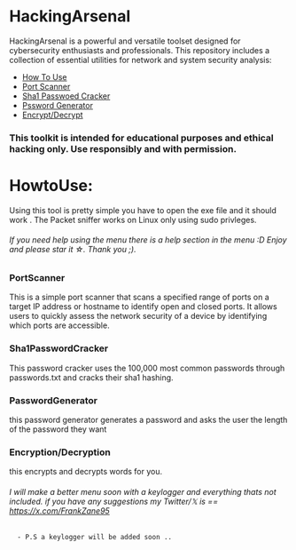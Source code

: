 # HackingArsenal
HackingArsenal is a powerful and versatile toolset designed for cybersecurity enthusiasts and professionals. This repository includes a collection of essential utilities for network and system security analysis:

- [How To Use](#HowtoUse)
- [Port Scanner](###PortScanner)
- [Sha1 Passwoed Cracker](###Sha1PasswordCracker)
- [Pssword Generator](###PasswordGenerator)
- [Encrypt/Decrypt](###Encryption/Decryption)



 ### This toolkit is intended for educational purposes and ethical hacking only. Use responsibly and with permission.


 # HowtoUse:
Using this tool is pretty simple you have to open the exe file and it should work . The Packet sniffer works on Linux only using sudo privleges. 

   ###### If you need help using the menu there is a help section in the menu :D Enjoy and please star it ☆. Thank you ;).


### PortScanner 
This is a simple port scanner that scans a specified range of ports on a target IP address or hostname to identify open and closed ports. It allows users to quickly assess the network security of a device by identifying which ports are accessible.

### Sha1PasswordCracker
This password cracker uses the 100,000 most common passwords through passwords.txt and cracks their sha1 hashing. 

### PasswordGenerator
this password generator generates a password and asks the user the length of the password they want

### Encryption/Decryption
this encrypts and decrypts words for you. 


 ###### I will make a better menu soon with a keylogger and everything thats not included. if you have any suggestions my Twitter/𝕏 is == https://x.com/FrankZane95 
    

      - P.S a keylogger will be added soon ..










